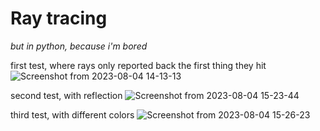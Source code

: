 # Ray tracing
*but in python, because i'm bored*

first test, where rays only reported back the first thing they hit
![Screenshot from 2023-08-04 14-13-13](https://github.com/alec-jensen/ray_tracing/assets/59067840/e20381f9-b73a-432d-914b-fd74127be1b0)

second test, with reflection
![Screenshot from 2023-08-04 15-23-44](https://github.com/alec-jensen/ray_tracing/assets/59067840/ff021f4d-89c2-45a4-a6e6-ef2ae4a45818)

third test, with different colors
![Screenshot from 2023-08-04 15-26-23](https://github.com/alec-jensen/ray_tracing/assets/59067840/b00096f4-e44f-4bfa-b0c9-176b46837751)
